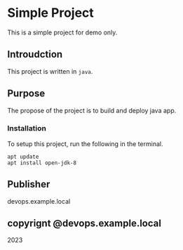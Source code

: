 # Simple Project
This is a simple project for demo only.

## Introudction
This project is written in `java`.

## Purpose
The propose of the project is to build and deploy java app.

### Installation
To setup this project, run the following in the terminal.

```
apt update
apt install open-jdk-8
```
## Publisher
devops.example.local

## copyrignt @devops.example.local
2023
